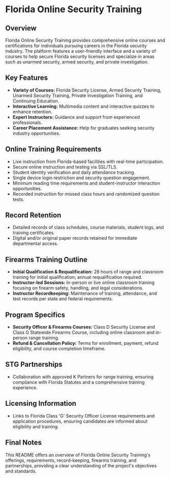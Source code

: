 # Florida Online Security Training

## Overview

Florida Online Security Training provides comprehensive online courses and certifications for individuals pursuing careers in the Florida security industry. The platform features a user-friendly interface and a variety of courses to help secure Florida security licenses and specialize in areas such as unarmed security, armed security, and private investigation.

## Key Features

- **Variety of Courses:** Florida Security License, Armed Security Training, Unarmed Security Training, Private Investigation Training, and Continuing Education.
- **Interactive Learning:** Multimedia content and interactive quizzes to enhance retention.
- **Expert Instructors:** Guidance and support from experienced professionals.
- **Career Placement Assistance:** Help for graduates seeking security industry opportunities.

## Online Training Requirements

- Live instruction from Florida-based facilities with real-time participation.
- Secure online instruction and testing via SSL/TLS.
- Student identity verification and daily attendance tracking.
- Single device login restriction and security question engagement.
- Minimum reading time requirements and student-instructor interaction opportunities.
- Recorded instruction for missed class hours and randomized question tests.

## Record Retention

- Detailed records of class schedules, course materials, student logs, and training certificates.
- Digital and/or original paper records retained for immediate departmental access.

## Firearms Training Outline

- **Initial Qualification & Requalification:** 28 hours of range and classroom training for initial qualification; annual requalification required.
- **Instructor-led Sessions:** In-person or live online classroom training focusing on firearm safety, handling, and legal considerations.
- **Instructor Recordkeeping:** Maintenance of training, attendance, and test records per state and federal requirements.

## Program Specifics

- **Security Officer & Firearms Courses:** Class D Security License and Class G Statewide Firearms Course, including online classroom and in-person range training.
- **Refund & Cancellation Policy:** Terms for enrollment, payment, refund eligibility, and course completion timeframe.

## STG Partnerships

- Collaboration with approved K Partners for range training, ensuring compliance with Florida Statutes and a comprehensive training experience.

## Licensing Information

- Links to Florida Class 'G' Security Officer License requirements and application procedures, ensuring candidates are informed about eligibility and training.

## Final Notes

This README offers an overview of Florida Online Security Training's offerings, requirements, record-keeping, firearms training, and partnerships, providing a clear understanding of the project's objectives and standards.

